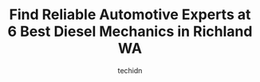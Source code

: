 ---
layout: ampstory
image: https://images.unsplash.com/photo-1627667928346-5fc86d099a5c?ixlib=rb-4.0.3&ixid=MnwxMjA3fDB8MHxwaG90by1wYWdlfHx8fGVufDB8fHx8&auto=format&fit=crop&w=640&h=853&q=80
author: techidn
featured: false
description: For top-quality automotive repairs and maintenance, visit the 6 best Diesel Mechanic in Richland WA, USA. Their reputation for excellence and their dedication to customer satisfaction make t
title: Find Reliable Automotive Experts at 6 Best Diesel Mechanics in Richland WA
cover:
   title: Find Reliable Automotive Experts at 6 Best Diesel Mechanics in Richland WA
   subtitle: Rickpate
   background: https://images.unsplash.com/photo-1627667928346-5fc86d099a5c?ixlib=rb-4.0.3&ixid=MnwxMjA3fDB8MHxwaG90by1wYWdlfHx8fGVufDB8fHx8&auto=format&fit=crop&w=640&h=853&q=80

pages: 
 - layout: thirds
   top: <h1>#1 Deans Automotive Repair</h1>
   bottom: "<p>Deans Automotive went out of their way to fix my truck. They got me right in and the price was very reasonable. Fast and professional service. Thanks!</p>"
   background: https://www.knot35.com/toplist/wp-content/uploads/2023/06/best-diesel-mechanic-1-in-richland-wa-1685833515.jpeg
   backgroundblur: true
 - layout: thirds
   top: <h1>#2 Redline Automotive</h1>
   bottom: "<p>1910 Terminal Dr, Richland, WA 99354, United States</p>"
   background: https://www.knot35.com/toplist/wp-content/uploads/2023/06/best-diesel-mechanic-2-in-richland-wa-1685833515.jpeg
   cta:
      link: https://www.knot35.com/toplist/find-reliable-automotive-experts-at-6-best-diesel-mechanics-in-richland-wa/
      text: Find Reliable Automotive Experts at 6 Best Diesel Mechanics in Richland WA
 - layout: thirds
   top: <h1>#3 AUTO EXPERTS</h1>
   bottom: "<p>420 Wellhouse Loop, Richland, WA 99352, United States</p>"
   background: https://www.knot35.com/toplist/wp-content/uploads/2023/06/best-diesel-mechanic-3-in-richland-wa-1685833515.jpeg
   cta:
      link: https://www.knot35.com/toplist/find-reliable-automotive-experts-at-6-best-diesel-mechanics-in-richland-wa/
      text: Find Reliable Automotive Experts at 6 Best Diesel Mechanics in Richland WA
 - layout: thirds
   top: <h1>#4 3 Rivers Diesel and Repair</h1>
   bottom: "<p>2159 Henderson Loop, Richland, WA 99354, United States</p>"
   background: https://images.unsplash.com/photo-1484589065579-248aad0d8b13?ixlib=rb-4.0.3&ixid=MnwxMjA3fDB8MHxwaG90by1wYWdlfHx8fGVufDB8fHx8&auto=format&fit=crop&w=640&h=853&q=80
   cta:
      link: https://www.knot35.com/toplist/find-reliable-automotive-experts-at-6-best-diesel-mechanics-in-richland-wa/
      text: Find Reliable Automotive Experts at 6 Best Diesel Mechanics in Richland WA
 - layout: thirds
   top: <h1>#5 Diesel Performance Unlimited</h1>
   bottom: "<p>1990 Saint St, Richland, WA 99354, United States</p>"
   background: https://images.unsplash.com/photo-1524169358666-79f22534bc6e?ixlib=rb-4.0.3&ixid=MnwxMjA3fDB8MHxwaG90by1wYWdlfHx8fGVufDB8fHx8&auto=format&fit=crop&w=640&h=853&q=80
   cta:
      link: https://www.knot35.com/toplist/find-reliable-automotive-experts-at-6-best-diesel-mechanics-in-richland-wa/
      text: Find Reliable Automotive Experts at 6 Best Diesel Mechanics in Richland WA

 - layout: thirds
   middle: Continue reading...
   background: https://images.unsplash.com/photo-1553949345-eb786bb3f7ba?ixlib=rb-4.0.3&ixid=MnwxMjA3fDB8MHxwaG90by1wYWdlfHx8fGVufDB8fHx8&auto=format&fit=crop&w=640&h=853&q=80
   cta:
      link: https://www.knot35.com/toplist/find-reliable-automotive-experts-at-6-best-diesel-mechanics-in-richland-wa/
      text: Find Reliable Automotive Experts at 6 Best Diesel Mechanics in Richland WA
      
---